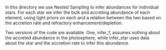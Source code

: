 In this directory we use Nested Sampling to infer abundances for individual stars.
For each star we infer the bulk and accreting abundance of each element, using
tight priors on each and a relation between the two based on the accretion rate and
refractory enhancement/depletion.

Two versions of the code are available.
One, infer_f, assumes nothing about the accreted abundance in the photosphere,
while infer_star uses data about the star and the accretion rate to infer this
abundance.
